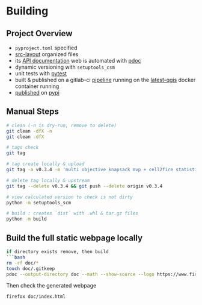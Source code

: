 # Building
## Project Overview
- `pyproject.toml` specified
- [src-layout](https://setuptools.pypa.io/en/latest/userguide/package_discovery.html#src-layout) organized files
- its [API documentation](https://fire2a.github.io/fire2a-lib/) web is automated with [pdoc](https://pdoc.dev)
- dynamic versioning with `setuptools_csm`
- unit tests with [pytest](https://pytest.org)
- built & published on a gitlab-ci [pipeline](https://github.com/fire2a/fire2a-lib/actions/workflows/publish-pypi.yml) running on the [latest-qgis](https://registry.hub.docker.com/r/qgis/qgis) docker container running
- [published](https://pypi.org/project/fire2a-lib/) on [pypi](https://pypi.org)
  
## Manual Steps
```bash
# clean (-n is dry-run, remove to delete)
git clean -dfX -n
git clean -dfX

# tags check
git tag

# tag create locally & upload
git tag -a v0.3.4 -m 'multi objective knapsack mvp + cell2fire statistics mean fix without non-fire scenarios' && git push origin v0.3.4

# delete tag locally & upstream
git tag --delete v0.3.4 && git push --delete origin v0.3.4

# view calculated version to check is not dirty
python -m setuptools_scm

# build : creates `dist` with .whl & tar.gz files
python -m build
```

## Build the full static webpage locally
```bash
if directory exists remove, then build
```bash
rm -rf doc/*
touch doc/.gitkeep
pdoc --output-directory doc --math --show-source --logo https://www.fire2a.com/static/img/logo_1_.png --favicon https://www.fire2a.com/static/img/logo_1_.png fire2a
```
Then check the generated webpage
```bash
firefox doc/index.html
```
